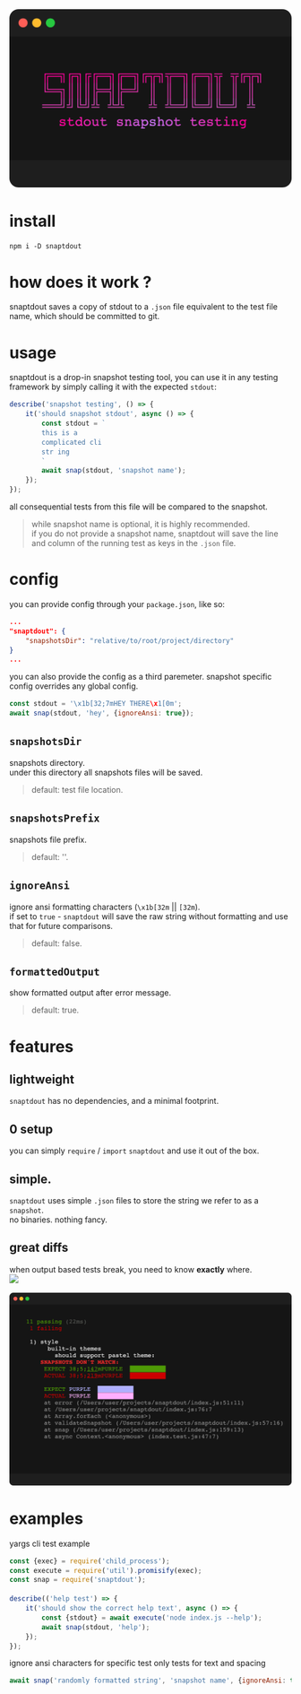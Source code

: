 <img src="./shellfies/logo.png" />   

# install
`npm i -D snaptdout`

# how does it work ?
snaptdout saves a copy of stdout to a `.json` file equivalent to the test file name, which should be committed to git.

# usage
snaptdout is a drop-in snapshot testing tool, you can use it in any testing framework by simply calling it with the expected `stdout`:

```javascript
describe('snapshot testing', () => {
    it('should snapshot stdout', async () => {
        const stdout = ` 
        this is a 
        complicated cli
        str ing
        `
        await snap(stdout, 'snapshot name');
    });
});
```

all consequential tests from this file will be compared to the snapshot.

> while snapshot name is optional, it is highly recommended.   
> if you do not provide a snapshot name, snaptdout will save the line and column of the running test as keys in the `.json` file.

# config 
you can provide config through your `package.json`, like so:

```json
...
"snaptdout": {
    "snapshotsDir": "relative/to/root/project/directory"
}
...
```

you can also provide the config as a third paremeter.
snapshot specific config overrides any global config.
```javascript
const stdout = '\x1b[32;7mHEY THERE\x1[0m';
await snap(stdout, 'hey', {ignoreAnsi: true});
```

##  `snapshotsDir`
snapshots directory.   
under this directory all snapshots files will be saved.

> default: test file location.

##  `snapshotsPrefix`
snapshots file prefix.   

> default: ''.

##  `ignoreAnsi`
ignore ansi formatting characters (`\x1b[32m` || `[32m`).   
if set to `true` - `snaptdout` will save the raw string without formatting and use that for future comparisons.   

> default: false.

##  `formattedOutput`
show formatted output after error message.   

> default: true.

# features
## lightweight
`snaptdout` has no dependencies, and a minimal footprint.

## 0 setup
you can simply `require` / `import` `snaptdout` and use it out of the box.

## simple.
`snaptdout` uses simple `.json` files to store the string we refer to as a `snapshot`.   
no binaries. nothing fancy.

## great diffs
when output based tests break, you need to know **exactly** where.   
[![](https://img.shields.io/static/v1?label=created%20with%20shellfie&message=📸&color=pink)](https://github.com/tool3/shellfie)   

![](./img/error.png)

# examples
yargs cli test example
```javascript
const {exec} = require('child_process');
const execute = require('util').promisify(exec);
const snap = require('snaptdout');

describe(('help test') => {
    it('should show the correct help text', async () => {
        const {stdout} = await execute('node index.js --help');
        await snap(stdout, 'help');
    });
});
```

ignore ansi characters for specific test
only tests for text and spacing
```javascript
await snap('randomly formatted string', 'snapshot name', {ignoreAnsi: true});
```